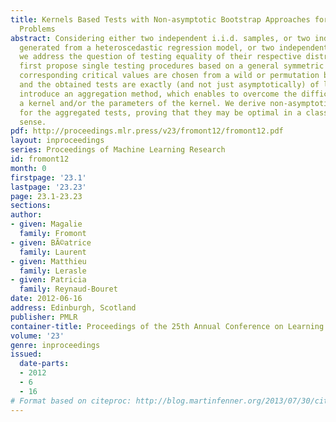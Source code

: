 ```yaml
---
title: Kernels Based Tests with Non-asymptotic Bootstrap Approaches for Two-sample
  Problems
abstract: Considering either two independent i.i.d. samples, or two independent samples
  generated from a heteroscedastic regression model, or two independent Poisson processes,
  we address the question of testing equality of their respective distributions. We
  first propose single testing procedures based on a general symmetric kernel. The
  corresponding critical values are chosen from a wild or permutation bootstrap approach,
  and the obtained tests are exactly (and not just asymptotically) of level. We then
  introduce an aggregation method, which enables to overcome the difficulty of choosing
  a kernel and/or the parameters of the kernel. We derive non-asymptotic properties
  for the aggregated tests, proving that they may be optimal in a classical statistical
  sense.
pdf: http://proceedings.mlr.press/v23/fromont12/fromont12.pdf
layout: inproceedings
series: Proceedings of Machine Learning Research
id: fromont12
month: 0
firstpage: '23.1'
lastpage: '23.23'
page: 23.1-23.23
sections: 
author:
- given: Magalie
  family: Fromont
- given: BÃ©atrice
  family: Laurent
- given: Matthieu
  family: Lerasle
- given: Patricia
  family: Reynaud-Bouret
date: 2012-06-16
address: Edinburgh, Scotland
publisher: PMLR
container-title: Proceedings of the 25th Annual Conference on Learning Theory
volume: '23'
genre: inproceedings
issued:
  date-parts:
  - 2012
  - 6
  - 16
# Format based on citeproc: http://blog.martinfenner.org/2013/07/30/citeproc-yaml-for-bibliographies/
---
```

